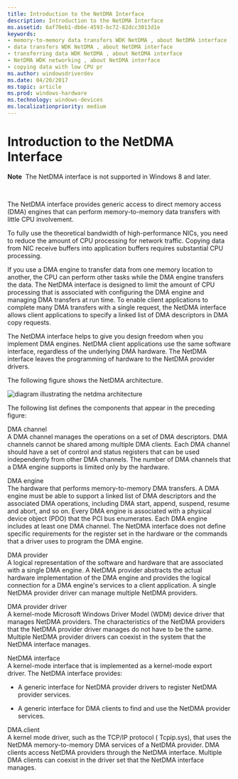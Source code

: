 ```yaml
---
title: Introduction to the NetDMA Interface
description: Introduction to the NetDMA Interface
ms.assetid: 6af70eb1-db6e-4593-bc72-82dcc3013d1e
keywords:
- memory-to-memory data transfers WDK NetDMA , about NetDMA interface
- data transfers WDK NetDMA , about NetDMA interface
- transferring data WDK NetDMA , about NetDMA interface
- NetDMA WDK networking , about NetDMA interface
- copying data with low CPU pr
ms.author: windowsdriverdev
ms.date: 04/20/2017
ms.topic: article
ms.prod: windows-hardware
ms.technology: windows-devices
ms.localizationpriority: medium
---
```


# Introduction to the NetDMA Interface


**Note**  The NetDMA interface is not supported in Windows 8 and later.

 




The NetDMA interface provides generic access to direct memory access (DMA) engines that can perform memory-to-memory data transfers with little CPU involvement.

To fully use the theoretical bandwidth of high-performance NICs, you need to reduce the amount of CPU processing for network traffic. Copying data from NIC receive buffers into application buffers requires substantial CPU processing.

If you use a DMA engine to transfer data from one memory location to another, the CPU can perform other tasks while the DMA engine transfers the data. The NetDMA interface is designed to limit the amount of CPU processing that is associated with configuring the DMA engine and managing DMA transfers at run time. To enable client applications to complete many DMA transfers with a single request, the NetDMA interface allows client applications to specify a linked list of DMA descriptors in DMA copy requests.

The NetDMA interface helps to give you design freedom when you implement DMA engines. NetDMA client applications use the same software interface, regardless of the underlying DMA hardware. The NetDMA interface leaves the programming of hardware to the NetDMA provider drivers.

The following figure shows the NetDMA architecture.

![diagram illustrating the netdma architecture](images/netdmastack.png)

The following list defines the components that appear in the preceding figure:

<a href="" id="dma-channel"></a>DMA channel  
A DMA channel manages the operations on a set of DMA descriptors. DMA channels cannot be shared among multiple DMA clients. Each DMA channel should have a set of control and status registers that can be used independently from other DMA channels. The number of DMA channels that a DMA engine supports is limited only by the hardware.

<a href="" id="dma-engine"></a>DMA engine  
The hardware that performs memory-to-memory DMA transfers. A DMA engine must be able to support a linked list of DMA descriptors and the associated DMA operations, including DMA start, append, suspend, resume and abort, and so on. Every DMA engine is associated with a physical device object (PDO) that the PCI bus enumerates. Each DMA engine includes at least one DMA channel. The NetDMA interface does not define specific requirements for the register set in the hardware or the commands that a driver uses to program the DMA engine.

<a href="" id="dma-provider"></a>DMA provider  
A logical representation of the software and hardware that are associated with a single DMA engine. A NetDMA provider abstracts the actual hardware implementation of the DMA engine and provides the logical connection for a DMA engine's services to a client application. A single NetDMA provider driver can manage multiple NetDMA providers.

<a href="" id="dma-provider-driver"></a>DMA provider driver  
A kernel-mode Microsoft Windows Driver Model (WDM) device driver that manages NetDMA providers. The characteristics of the NetDMA providers that the NetDMA provider driver manages do not have to be the same. Multiple NetDMA provider drivers can coexist in the system that the NetDMA interface manages.

<a href="" id="netdma-interface"></a>NetDMA interface  
A kernel-mode interface that is implemented as a kernel-mode export driver. The NetDMA interface provides:

-   A generic interface for NetDMA provider drivers to register NetDMA provider services.

-   A generic interface for DMA clients to find and use the NetDMA provider services.

<a href="" id="dma-client"></a>DMA.client  
A kernel mode driver, such as the TCP/IP protocol ( Tcpip.sys), that uses the NetDMA memory-to-memory DMA services of a NetDMA provider. DMA clients access NetDMA providers through the NetDMA interface. Multiple DMA clients can coexist in the driver set that the NetDMA interface manages.

 

 





